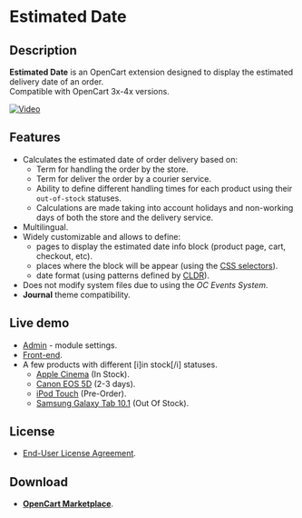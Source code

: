 # Estimated Date

## Description
**Estimated Date** is an OpenCart extension designed to display the estimated delivery date of an order.  
Compatible with OpenCart 3x-4x versions.

[![Video](https://img.youtube.com/vi/WIseNlLjN7A/0.jpg)](https://www.youtube.com/watch?v=WIseNlLjN7A)

## Features
* Calculates the estimated date of order delivery based on:
    - Term for handling the order by the store.
    - Term for deliver the order by a courier service.
    - Ability to define different handling times for each product using their `out-of-stock` statuses.
    - Calculations are made taking into account holidays and non-working days of both the store and the delivery service.
* Multilingual.
* Widely customizable and allows to define:
    - pages to display the estimated date info block (product page, cart, checkout, etc).
    - places where the block will be appear (using the [CSS selectors](https://www.w3schools.com/cssref/css_selectors.php)).
    - date format (using patterns defined by [CLDR](https://www.unicode.org/reports/tr35/tr35-dates.html#Date_Field_Symbol_Table)).
* Does not modify system files due to using the *OC Events System*.
* **Journal** theme compatibility.

## Live demo
* [Admin](https://demo.ocmod.space/a/admin/index.php?route=extension/module/estimated_date) - module settings.
* [Front-end](https://demo.ocmod.space/a).
* A few products with different [i]in stock[/i] statuses.
    - [Apple Cinema](https://demo.ocmod.space/a/component/monitor/apple-cinema) (In Stock).
    - [Canon EOS 5D](https://demo.ocmod.space/a/camera/canon-eos-5d) (2-3 days).
    - [iPod Touch](https://demo.ocmod.space/a/mp3-players/ipod-touch) (Pre-Order).
    - [Samsung Galaxy Tab 10.1](https://demo.ocmod.space/a/tablet/samsung-galaxy-tab-10-1) (Out Of Stock).

## License
* [End-User License Agreement](../EULA.txt).

## Download
* **[OpenCart Marketplace](https://www.opencart.com/index.php?route=marketplace/extension/info&extension_id=45684)**.

